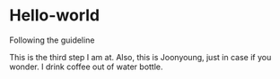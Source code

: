 # Hello-world
Following the guideline

This is the third step I am at.
Also, this is Joonyoung, just in case if you wonder.
I drink coffee out of water bottle.
